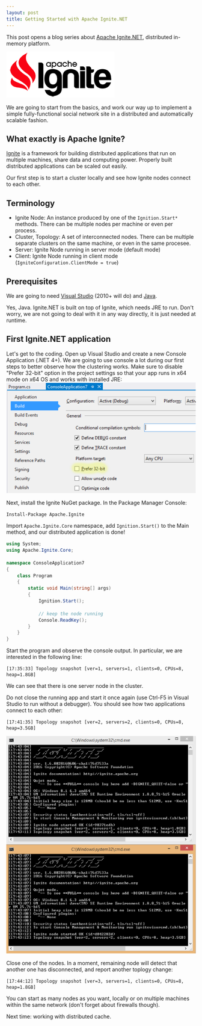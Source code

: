 ```yaml
---
layout: post
title: Getting Started with Apache Ignite.NET
---
```


This post opens a blog series about [Apache Ignite.NET](https://apacheignite-net.readme.io/), distributed in-memory platform.

![ignite logo](../images/ignite_logo.png)

We are going to start from the basics, and work our way up to implement a simple fully-functional social network site in a distributed and automatically scalable fashion.

## What exactly is Apache Ignite?

[Ignite](https://ignite.apache.org) is a framework for building distributed applications that run on multiple machines, share data and computing power. 
Properly built distributed applications can be scaled out easily.

Our first step is to start a cluster locally and see how Ignite nodes connect to each other.

## Terminology
* Ignite Node: An instance produced by one of the ```Ignition.Start*``` methods. There can be multiple nodes per machine or even per process. 
* Cluster, Topology: A set of interconnected nodes. There can be multiple separate clusters on the same machine, or even in the same procesee.
* Server: Ignite Node running in server mode (default mode)
* Client: Ignite Node running in client mode (```IgniteConfiguration.ClientMode = true```)

## Prerequisites
We are going to need [Visual Studio](https://www.visualstudio.com/) (2010+ will do) and [Java](https://java.com/en/download/). 

Yes, Java. Ignite.NET is built on top of Ignite, which needs JRE to run. Don't worry, we are not going to deal with it in any way directly, it is just needed at runtime.   

## First Ignite.NET application
Let's get to the coding. Open up Visual Studio and create a new Console Application (.NET 4+). We are going to use console a lot during our first steps to better observe how the clustering works.
Make sure to disable "Prefer 32-bit" option in the project settings so that your app runs in x64 mode on x64 OS and works with installed JRE:
![Disable Prefer 32-bit](../images/prefer32bit.png) 

Next, install the Ignite NuGet package. In the Package Manager Console: 

```
Install-Package Apache.Ignite
```

Import `Apache.Ignite.Core` namespace, add `Ignition.Start()` to the Main method, and our distributed application is done!

```cs
using System;
using Apache.Ignite.Core;

namespace ConsoleApplication7
{
    class Program
    {
        static void Main(string[] args)
        {
            Ignition.Start();
            
            // keep the node running
            Console.ReadKey();  
        }
    }
}
```

Start the program and observe the console output. In particular, we are interested in the following line:

```
[17:35:33] Topology snapshot [ver=1, servers=1, clients=0, CPUs=8, heap=1.8GB]
```
We can see that there is one server node in the cluster. 

Do not close the running app and start it once again (use Ctrl-F5 in Visual Studio to run without a debugger). You should see how two applications connect to each other:

```
[17:41:35] Topology snapshot [ver=2, servers=2, clients=0, CPUs=8, heap=3.5GB]
```

![cosole output](../images/topology_snapshot.png)

Close one of the nodes. In a moment, remaining node will detect that another one has disconnected, and report another toplogy change:

```
[17:44:12] Topology snapshot [ver=3, servers=1, clients=0, CPUs=8, heap=1.8GB]
``` 

You can start as many nodes as you want, locally or on multiple machines within the same network (don't forget about firewalls though).

Next time: working with distributed cache.   
